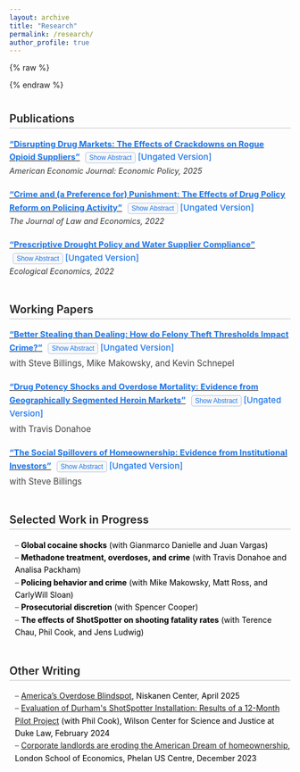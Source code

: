 ```yaml
---
layout: archive
title: "Research"
permalink: /research/
author_profile: true
---
```


{% raw %}
<style>
/* ======= GLOBAL STYLING ======= */

h2 {
  margin-top: 40px;
  border-bottom: 2px solid #ddd;
  padding-bottom: 4px;
  color: #222;
  font-size: 1.4em;
  font-weight: 600;
}

/* ======= ENTRY SPACING ======= */

.pub-entry, .wp-entry {
  margin-bottom: 20px;
  line-height: 1.55;
}

/* ======= TITLE & LINKS ======= */

.pub-entry a strong,
.wp-entry a strong {
  color: #1a73e8;
  font-size: 1.05em;
  text-decoration: none;
  transition: color 0.2s ease;
  quotes: "“" "”";
}

.pub-entry a strong::before,
.wp-entry a strong::before {
  content: open-quote;
}

.pub-entry a strong::after,
.wp-entry a strong::after {
  content: close-quote;
}

.pub-entry a strong:hover,
.wp-entry a strong:hover {
  color: #1257b0;
  text-decoration: underline;
}

/* ======= COAUTHORS & JOURNAL ======= */

.coauthors {
  margin-top: 4px;
  color: #444;
  font-size: 0.95rem;
}

.journal {
  margin-top: 2px;
  font-style: italic;
  color: #333;
}

/* ======= LINKS ======= */

.pub-links,
.pub-links a {
  color: #1a73e8;
  text-decoration: none;
  font-weight: 500;
  font-size: 0.95rem;
}

.pub-links a:hover {
  text-decoration: underline;
  color: #1257b0;
}

/* ======= BUTTON ======= */

.toggle-button {
  display: inline-block;
  margin-left: 6px;
  background: #f8f8f8;
  border: 1px solid #b0c4de;
  border-radius: 4px;
  color: #1a73e8;
  cursor: pointer;
  font-size: 0.85em;
  padding: 2px 6px;
}

.toggle-button:hover {
  background: #e8f0ff;
  border-color: #1a73e8;
}

/* ======= ABSTRACTS ======= */

.abstract {
  display: none;
  margin-top: 6px;
  color: #333;
  line-height: 1.55;
  max-width: 800px;
}

/* ======= LISTS ======= */

ul.dash-list {
  list-style: none;
  padding-left: 0;
  margin-left: 10px;
  line-height: 1.6;
  color: #000;
}

ul.dash-list li::before {
  content: "– ";
  color: #555;
}

section {
  margin-bottom: 45px;
}
</style>
{% endraw %}

<!-- ===================== -->
<!--     PUBLICATIONS      -->
<!-- ===================== -->

<section>
<h2>Publications</h2>

<div class="pub-entry">
  <a href="https://www.aeaweb.org/articles?id=10.1257/pol.20230640" target="_blank"><strong>Disrupting Drug Markets: The Effects of Crackdowns on Rogue Opioid Suppliers</strong></a>
  <button class="toggle-button" onclick="toggleText('abstractdocs', this)">Show Abstract</button>
  <span class="pub-links">[<a href="https://papers.ssrn.com/sol3/papers.cfm?abstract_id=4266020" target="_blank">Ungated Version</a>]</span>
  <div id="abstractdocs" class="abstract">
    This paper estimates the impacts of doctor crackdowns on the quantity demanded of prescription opioids, across-market substitution, and across-product substitution. Exploiting plausibly exogenous variation in the timing and location of administrative actions, I find that cracking down on a single doctor decreases county-level opioid dispensing by 10%. This decline persists across space and grows over time. Additionally, significant heroin substitution occurs, yet overall overdose mortality decreases. These results highlight a critical tradeoff policymakers should consider with targeted crackdowns: reductions in the flow of new users must be balanced against the harm that arises when existing users substitute to more dangerous drugs.
  </div>
  <div class="journal"><em>American Economic Journal: Economic Policy</em>, 2025</div>
</div>

<div class="pub-entry">
  <a href="https://www.journals.uchicago.edu/doi/10.1086/721292" target="_blank"><strong>Crime and (a Preference for) Punishment: The Effects of Drug Policy Reform on Policing Activity</strong></a>
  <button class="toggle-button" onclick="toggleText('abstractdfsz', this)">Show Abstract</button>
  <span class="pub-links">[<a href="https://papers.ssrn.com/sol3/papers.cfm?abstract_id=3795758" target="_blank">Ungated Version</a>]</span>
  <div id="abstractdfsz" class="abstract">
    Using geocoded crime data and a novel source of within-city variation in punishment severity, I find that in parts of a city where drug sale penalties were weakened, there is a 13% decrease in all drug arrests. There is no displacement of non-drug offenses. My results are consistent with police treating enforcement effort and punishment severity as complements. City-wide crime and drug use do not increase after the reform, suggesting that certain enforcement can be reduced without large public safety costs.
  </div>
  <div class="journal"><em>The Journal of Law and Economics</em>, 2022</div>
</div>

<div class="pub-entry">
  <a href="https://www.sciencedirect.com/science/article/pii/S092180092200091X?dgcid=author" target="_blank"><strong>Prescriptive Drought Policy and Water Supplier Compliance</strong></a>
  <button class="toggle-button" onclick="toggleText('abstractwater', this)">Show Abstract</button>
  <span class="pub-links">[<a href="https://papers.ssrn.com/sol3/papers.cfm?abstract_id=3862288" target="_blank">Ungated Version</a>]</span>
  <div id="abstractwater" class="abstract">
    Governments often cannot use prices to induce water conservation, and the need to understand the impacts of alternate methods is growing due to increased variability in water resources. During the 2012–2016 drought in California, the state attempted to manage water use through a set of mandatory restrictions that assigned each of California's 412 largest urban water suppliers to one of nine conservation tiers. I find that even though significant statewide savings occurred, only half of all suppliers complied with their conservation target. Moreover, the increased savings were not caused by the tiered design of the mandate: suppliers that just missed a stricter conservation tier actually conserved more. Water use rebounded after the regulation was removed, implying that variable adjustments in demand contributed more to water use savings than fixed-cost investments.
  </div>
  <div class="journal"><em>Ecological Economics</em>, 2022</div>
</div>

</section>

<!-- ===================== -->
<!--     WORKING PAPERS    -->
<!-- ===================== -->

<section>
<h2>Working Papers</h2>

<div class="wp-entry">
  <a href="https://papers.ssrn.com/sol3/papers.cfm?abstract_id=5169572" target="_blank"><strong>Better Stealing than Dealing: How do Felony Theft Thresholds Impact Crime?</strong></a>
  <button class="toggle-button" onclick="toggleText('abstracttheft', this)">Show Abstract</button>
  <span class="pub-links">[<a href="https://papers.ssrn.com/sol3/papers.cfm?abstract_id=5169572" target="_blank">Ungated Version</a>]</span>
  <div id="abstracttheft" class="abstract">
    From 2005 to 2019, forty US states increased the dollar value threshold delineating misdemeanor and felony theft, reducing the expected punishment for a subset of property crimes. Using an event study framework, we observe significant and growing increases in theft after a state reform is passed. We then show that reduced sanctions for theft have broader effects in the market for illegal activity. Consistent with a mechanism of substitution across income-generating crimes, we find decreases in both drug distribution crimes and the probability that a released offender previously convicted of drug distribution is reincarcerated for a new drug conviction. 
  </div>
  <div class="coauthors">with Steve Billings, Mike Makowsky, and Kevin Schnepel</div>
</div>

<div class="wp-entry">
  <a href="https://papers.ssrn.com/sol3/papers.cfm?abstract_id=5114929" target="_blank"><strong>Drug Potency Shocks and Overdose Mortality: Evidence from Geographically Segmented Heroin Markets</strong></a>
  <button class="toggle-button" onclick="toggleText('abstracttakeover', this)">Show Abstract</button>
  <span class="pub-links">[<a href="https://papers.ssrn.com/sol3/papers.cfm?abstract_id=5114929" target="_blank">Ungated Version</a>]</span>
  <div id="abstracttakeover" class="abstract">
    We provide the first causal evidence that geographically concentrated shocks to heroin potency drove recent surges in U.S. overdose mortality. Exploiting the fact that white powder heroin markets experienced greater purity variability and fentanyl adulteration beginning in 2012, while black tar markets did not, we compare subsequent mortality across commuting zones. Exposure to these shocks increased overdose death rates by 52% through 2019. These effects arose from heightened fatality risk among existing heroin users, highlighting the dangers of volatility in illicit drug supply and underscoring the central role of supply-side dynamics in shaping the recent trajectory of the overdose epidemic. 
  </div>
  <div class="coauthors">with Travis Donahoe</div>
</div>

<div class="wp-entry">
  <a href="https://papers.ssrn.com/sol3/papers.cfm?abstract_id=4649479" target="_blank"><strong>The Social Spillovers of Homeownership: Evidence from Institutional Investors</strong></a>
  <button class="toggle-button" onclick="toggleText('abstracthomes', this)">Show Abstract</button>
  <span class="pub-links">[<a href="https://papers.ssrn.com/sol3/papers.cfm?abstract_id=4649479" target="_blank">Ungated Version</a>]</span>
  <div id="abstracthomes" class="abstract">
    We provide novel evidence on the social spillovers of homeownership by exploiting the recent rise of institutional investors purchasing single-family homes and converting them into permanent rentals. Using a granular difference-in-differences design based on proximity to each investor-purchased property, we find that neighboring property values decline by 1% relative to those slightly farther away. This decline grows over time yet decays across space, and these same properties experience increases in crime and decreases in property maintenance and voter registration. Supplemental analysis suggests these externalities arise from both landlord practices and tenant composition. 
  </div>
  <div class="coauthors">with Steve Billings</div>
</div>
</section>

<!-- ===================== -->
<!--  WORK IN PROGRESS     -->
<!-- ===================== -->

<section>
<h2>Selected Work in Progress</h2>
<ul class="dash-list">
  <li><strong>Global cocaine shocks</strong> (with Gianmarco Danielle and Juan Vargas)</li>
  <li><strong>Methadone treatment, overdoses, and crime</strong> (with Travis Donahoe and Analisa Packham)</li>
  <li><strong>Policing behavior and crime</strong> (with Mike Makowsky, Matt Ross, and CarlyWill Sloan)</li>
  <li><strong>Prosecutorial discretion</strong> (with Spencer Cooper)</li>
  <li><strong>The effects of ShotSpotter on shooting fatality rates</strong> (with Terence Chau, Phil Cook, and Jens Ludwig)</li>
</ul>
</section>

<!-- ===================== -->
<!--    OTHER WRITING      -->
<!-- ===================== -->

<section>
<h2>Other Writing</h2>
<ul class="dash-list">
  <li><a href="https://www.niskanencenter.org/americas-overdose-blindspot/" target="_blank">America’s Overdose Blindspot</a>, Niskanen Center, April 2025</li>
  <li><a href="https://papers.ssrn.com/sol3/papers.cfm?abstract_id=4808698" target="_blank">Evaluation of Durham's ShotSpotter Installation: Results of a 12-Month Pilot Project</a> (with Phil Cook), Wilson Center for Science and Justice at Duke Law, February 2024</li>
  <li><a href="https://blogs.lse.ac.uk/usappblog/2023/12/18/corporate-landlords-are-eroding-the-american-dream-of-homeownership-especially-in-black-neighborhoods/" target="_blank">Corporate landlords are eroding the American Dream of homeownership</a>, London School of Economics, Phelan US Centre, December 2023</li>
</ul>
</section>

<script>
function toggleText(sectionId, button) {
  const section = document.getElementById(sectionId);
  if (section.style.display === "none" || section.style.display === "") {
    section.style.display = "block";
    button.textContent = "Hide Abstract";
  } else {
    section.style.display = "none";
    button.textContent = "Show Abstract";
  }
}
</script>

